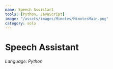 ```yaml
---
name: Speech Assistant
tools: [Python, JavaScript]
image: "/assets/images/Minotes/MinotesMain.png"
category: solo
---
```


# Speech Assistant

###### Language: Python<br/> 
